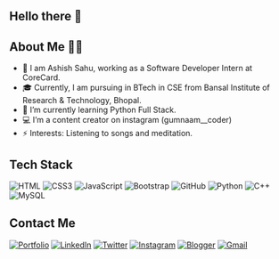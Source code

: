   ## Hello there 👋
  
  
  ## About Me 👩‍💼
  
- 👀 I am Ashish Sahu, working as a Software Developer Intern at CoreCard.
- 🎓 Currently, I am pursuing in BTech in CSE from Bansal Institute of Research & Technology, Bhopal.
- 🌱 I’m currently learning Python Full Stack.
- 💻 I’m a content creator on instagram (gumnaam__coder)
- ⚡️ Interests: Listening to songs and meditation.

## Tech Stack 
![HTML](https://img.shields.io/badge/HTML5-E34F26?style=for-the-badge&logo=html5&logoColor=white)
![CSS3](https://img.shields.io/badge/CSS3-1572B6?style=for-the-badge&logo=css3&logoColor=white)
![JavaScript](https://img.shields.io/badge/JavaScript-323330?style=for-the-badge&logo=javascript&logoColor=F7DF1E)
![Bootstrap](https://img.shields.io/badge/Bootstrap-563D7C?style=for-the-badge&logo=bootstrap&logoColor=white)
![GitHub](https://img.shields.io/badge/GitHub-100000?style=for-the-badge&logo=github&logoColor=white)
![Python](https://img.shields.io/badge/Python-FFD43B?style=for-the-badge&logo=python&logoColor=blue)
![C++](https://img.shields.io/badge/c++-%2300599C.svg?style=for-the-badge&logo=c%2B%2B&logoColor=white)
![MySQL](https://img.shields.io/badge/MySQL-005C84?style=for-the-badge&logo=mysql&logoColor=white)

## Contact Me
[![Portfolio](https://img.shields.io/badge/Portfolio-%23000000.svg?style=for-the-badge&logo=firefox&logoColor=#FF7139)](https://ashishsahu.me)
[![LinkedIn](https://img.shields.io/badge/LinkedIn-0077B5?style=for-the-badge&logo=linkedin&logoColor=white)](https://www.linkedin.com/in/a0s21en5/)
[![Twitter](https://img.shields.io/badge/Twitter-1DA1F2?style=for-the-badge&logo=twitter&logoColor=white)](https://twitter.com/a0s21en5)
[![Instagram](https://img.shields.io/badge/Instagram-%23E4405F.svg?style=for-the-badge&logo=Instagram&logoColor=white)](https://www.instagram.com/gumnaam__coder/)
[![Blogger](https://img.shields.io/badge/Blogger-FF5722?style=for-the-badge&logo=blogger&logoColor=white)](https://gumnaamcoder.tech/)
[![Gmail](https://img.shields.io/badge/Gmail-D14836?style=for-the-badge&logo=gmail&logoColor=white)](https://ashsahu9713@gmail.com)

